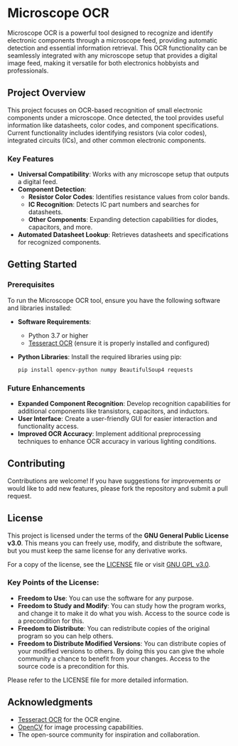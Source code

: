# Microscope OCR

Microscope OCR is a powerful tool designed to recognize and identify electronic components through a microscope feed, providing automatic detection and essential information retrieval. This OCR functionality can be seamlessly integrated with any microscope setup that provides a digital image feed, making it versatile for both electronics hobbyists and professionals.

## Project Overview

This project focuses on OCR-based recognition of small electronic components under a microscope. Once detected, the tool provides useful information like datasheets, color codes, and component specifications. Current functionality includes identifying resistors (via color codes), integrated circuits (ICs), and other common electronic components.

### Key Features
- **Universal Compatibility**: Works with any microscope setup that outputs a digital feed.
- **Component Detection**:
  - **Resistor Color Codes**: Identifies resistance values from color bands.
  - **IC Recognition**: Detects IC part numbers and searches for datasheets.
  - **Other Components**: Expanding detection capabilities for diodes, capacitors, and more.
- **Automated Datasheet Lookup**: Retrieves datasheets and specifications for recognized components.

## Getting Started

### Prerequisites
To run the Microscope OCR tool, ensure you have the following software and libraries installed:

- **Software Requirements**:
  - Python 3.7 or higher
  - [Tesseract OCR](https://github.com/tesseract-ocr/tesseract) (ensure it is properly installed and configured)
  
- **Python Libraries**: Install the required libraries using pip:
  ```bash
  pip install opencv-python numpy BeautifulSoup4 requests
  ```

### Future Enhancements
- **Expanded Component Recognition**: Develop recognition capabilities for additional components like transistors, capacitors, and inductors.
- **User Interface**: Create a user-friendly GUI for easier interaction and functionality access.
- **Improved OCR Accuracy**: Implement additional preprocessing techniques to enhance OCR accuracy in various lighting conditions.

## Contributing
Contributions are welcome! If you have suggestions for improvements or would like to add new features, please fork the repository and submit a pull request.

## License

This project is licensed under the terms of the **GNU General Public License v3.0**. This means you can freely use, modify, and distribute the software, but you must keep the same license for any derivative works. 

For a copy of the license, see the [LICENSE](LICENSE) file or visit [GNU GPL v3.0](https://www.gnu.org/licenses/gpl-3.0.html).

### Key Points of the License:
- **Freedom to Use**: You can use the software for any purpose.
- **Freedom to Study and Modify**: You can study how the program works, and change it to make it do what you wish. Access to the source code is a precondition for this.
- **Freedom to Distribute**: You can redistribute copies of the original program so you can help others.
- **Freedom to Distribute Modified Versions**: You can distribute copies of your modified versions to others. By doing this you can give the whole community a chance to benefit from your changes. Access to the source code is a precondition for this.

Please refer to the LICENSE file for more detailed information.

## Acknowledgments
- [Tesseract OCR](https://github.com/tesseract-ocr/tesseract) for the OCR engine.
- [OpenCV](https://opencv.org/) for image processing capabilities.
- The open-source community for inspiration and collaboration.